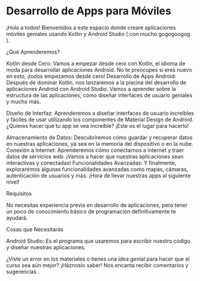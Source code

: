 # Desarrollo de Apps para Móviles

¡Hola a todos! Bienvenidos a este espacio donde creare aplicaciones móviles geniales usando Kotlin y Android Studio ( con mucho gogogoogog ). 

¿Qué Aprenderemos?

Kotlin desde Cero: Vamos a empezar desde cero con Kotlin, el idioma de moda para desarrollar aplicaciones Android. No te preocupes si eres nuevo en esto, ¡todos empezamos desde cero!
Desarrollo de Apps Android: Después de dominar Kotlin, nos lanzaremos a la piscina del desarrollo de aplicaciones Android con Android Studio. Vamos a aprender sobre la estructura de las aplicaciones, cómo diseñar interfaces de usuario geniales y mucho más.

Diseño de Interfaz: Aprenderemos a diseñar interfaces de usuario increíbles y fáciles de usar utilizando los componentes de Material Design de Android. ¿Quieres hacer que tu app se vea increíble? ¡Este es el lugar para hacerlo!

Almacenamiento de Datos: Descubriremos cómo guardar y recuperar datos en nuestras aplicaciones, ya sea en la memoria del dispositivo o en la nube.
Conexión a Internet: Aprenderemos cómo conectarnos a internet y traer datos de servicios web. ¡Vamos a hacer que nuestras aplicaciones sean interactivas y conectadas!
Funcionalidades Avanzadas: Y finalmente, exploraremos algunas funcionalidades avanzadas como mapas, cámaras, autenticación de usuarios y más. ¡Hora de llevar nuestras apps al siguiente nivel!

Requisitos

No necesitas experiencia previa en desarrollo de aplicaciones, pero tener un poco de conocimiento básico de programación definitivamente te ayudará.

Cosas que Necesitarás

Android Studio: Es el programa que usaremos para escribir nuestro código y diseñar nuestras aplicaciones.


¿Viste un error en los materiales o tienes una idea genial para hacer que el curso sea aún mejor? ¡Háznoslo saber! Nos encanta recibir comentarios y sugerencias .



 
